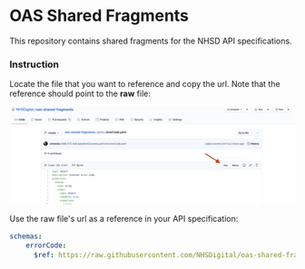 # OAS Shared Fragments
This repository contains shared fragments for the NHSD API specifications.

### Instruction
Locate the file that you want to reference and copy the url. Note that the reference should 
point to the **raw** file:

![raw button](https://raw.githubusercontent.com/NHSDigital/oas-shared-fragments/master/doc/raw.png)

Use the raw file's url as a reference in your API specification:
```yaml
schemas:
    errorCode:
      $ref: https://raw.githubusercontent.com/NHSDigital/oas-shared-fragments/master/spine-core/errors/errorCode.yam
```
